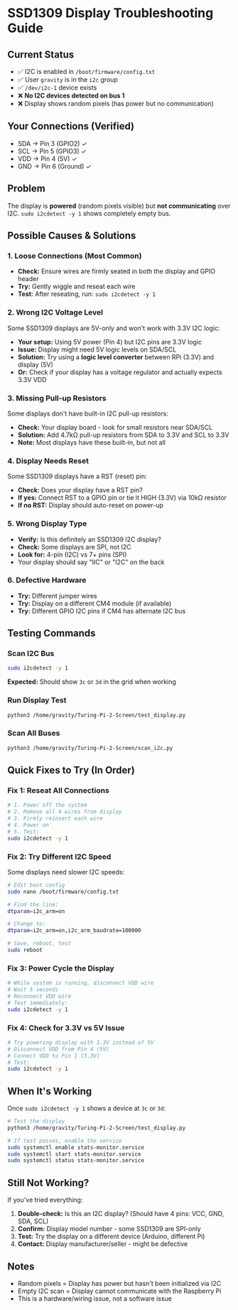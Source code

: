 # SSD1309 Display Troubleshooting Guide

## Current Status
- ✅ I2C is enabled in `/boot/firmware/config.txt`
- ✅ User `gravity` is in the `i2c` group
- ✅ `/dev/i2c-1` device exists
- ❌ **No I2C devices detected on bus 1**
- ❌ Display shows random pixels (has power but no communication)

## Your Connections (Verified)
- SDA → Pin 3 (GPIO2) ✓
- SCL → Pin 5 (GPIO3) ✓
- VDD → Pin 4 (5V) ✓
- GND → Pin 6 (Ground) ✓

## Problem
The display is **powered** (random pixels visible) but **not communicating** over I2C.
`sudo i2cdetect -y 1` shows completely empty bus.

## Possible Causes & Solutions

### 1. **Loose Connections** (Most Common)
- **Check:** Ensure wires are firmly seated in both the display and GPIO header
- **Try:** Gently wiggle and reseat each wire
- **Test:** After reseating, run: `sudo i2cdetect -y 1`

### 2. **Wrong I2C Voltage Level**
Some SSD1309 displays are 5V-only and won't work with 3.3V I2C logic:
- **Your setup:** Using 5V power (Pin 4) but I2C pins are 3.3V logic
- **Issue:** Display might need 5V logic levels on SDA/SCL
- **Solution:** Try using a **logic level converter** between RPi (3.3V) and display (5V)
- **Or:** Check if your display has a voltage regulator and actually expects 3.3V VDD

### 3. **Missing Pull-up Resistors**
Some displays don't have built-in I2C pull-up resistors:
- **Check:** Your display board - look for small resistors near SDA/SCL
- **Solution:** Add 4.7kΩ pull-up resistors from SDA to 3.3V and SCL to 3.3V
- **Note:** Most displays have these built-in, but not all

### 4. **Display Needs Reset**
Some SSD1309 displays have a RST (reset) pin:
- **Check:** Does your display have a RST pin?
- **If yes:** Connect RST to a GPIO pin or tie it HIGH (3.3V) via 10kΩ resistor
- **If no RST:** Display should auto-reset on power-up

### 5. **Wrong Display Type**
- **Verify:** Is this definitely an SSD1309 I2C display?
- **Check:** Some displays are SPI, not I2C
- **Look for:** 4-pin (I2C) vs 7+ pins (SPI)
- Your display should say "IIC" or "I2C" on the back

### 6. **Defective Hardware**
- **Try:** Different jumper wires
- **Try:** Display on a different CM4 module (if available)
- **Try:** Different GPIO I2C pins if CM4 has alternate I2C bus

## Testing Commands

### Scan I2C Bus
```bash
sudo i2cdetect -y 1
```
**Expected:** Should show `3c` or `3d` in the grid when working

### Run Display Test
```bash
python3 /home/gravity/Turing-Pi-2-Screen/test_display.py
```

### Scan All Buses
```bash
python3 /home/gravity/Turing-Pi-2-Screen/scan_i2c.py
```

## Quick Fixes to Try (In Order)

### Fix 1: Reseat All Connections
```bash
# 1. Power off the system
# 2. Remove all 4 wires from display
# 3. Firmly reinsert each wire
# 4. Power on
# 5. Test:
sudo i2cdetect -y 1
```

### Fix 2: Try Different I2C Speed
Some displays need slower I2C speeds:
```bash
# Edit boot config
sudo nano /boot/firmware/config.txt

# Find the line:
dtparam=i2c_arm=on

# Change to:
dtparam=i2c_arm=on,i2c_arm_baudrate=100000

# Save, reboot, test
sudo reboot
```

### Fix 3: Power Cycle the Display
```bash
# While system is running, disconnect VDD wire
# Wait 5 seconds
# Reconnect VDD wire
# Test immediately:
sudo i2cdetect -y 1
```

### Fix 4: Check for 3.3V vs 5V Issue
```bash
# Try powering display with 3.3V instead of 5V
# Disconnect VDD from Pin 4 (5V)
# Connect VDD to Pin 1 (3.3V)
# Test:
sudo i2cdetect -y 1
```

## When It's Working

Once `sudo i2cdetect -y 1` shows a device at `3c` or `3d`:

```bash
# Test the display
python3 /home/gravity/Turing-Pi-2-Screen/test_display.py

# If test passes, enable the service
sudo systemctl enable stats-monitor.service
sudo systemctl start stats-monitor.service
sudo systemctl status stats-monitor.service
```

## Still Not Working?

If you've tried everything:
1. **Double-check:** Is this an I2C display? (Should have 4 pins: VCC, GND, SDA, SCL)
2. **Confirm:** Display model number - some SSD1309 are SPI-only
3. **Test:** Try the display on a different device (Arduino, different Pi)
4. **Contact:** Display manufacturer/seller - might be defective

## Notes
- Random pixels = Display has power but hasn't been initialized via I2C
- Empty I2C scan = Display cannot communicate with the Raspberry Pi
- This is a hardware/wiring issue, not a software issue
